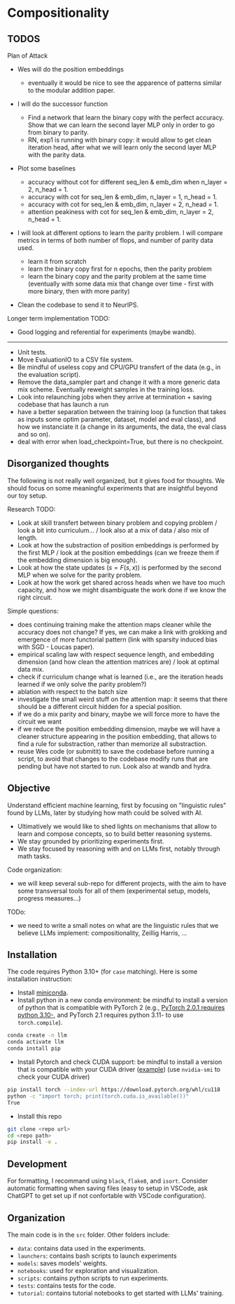 # Compositionality 

## TODOS

Plan of Attack 
- Wes will do the position embeddings
    - eventually it would be nice to see the apparence of patterns similar to the modular addition paper.
- I will do the successor function
    - Find a network that learn the binary copy with the perfect accuracy. Show that we can learn the second layer MLP only in order to go from binary to parity.
    - RN, exp1 is running with binary copy: it would allow to get clean iteration head, after what we will learn only the second layer MLP with the parity data.

- Plot some baselines
    - accuracy without cot for different seq_len & emb_dim when n_layer = 2, n_head = 1.
    - accuracy with cot for seq_len & emb_dim, n_layer = 1, n_head = 1.
    - accuracy with cot for seq_len & emb_dim, n_layer = 2, n_head = 1.
    - attention peakiness with cot for seq_len & emb_dim, n_layer = 2, n_head = 1.

- I will look at different options to learn the parity problem. I will compare metrics in terms of both number of flops, and number of parity data used.
    - learn it from scratch
    - learn the binary copy first for n epochs, then the parity problem
    - learn the binary copy and the parity problem at the same time (eventually with some data mix that change over time - first with more binary, then with more parity)

- Clean the codebase to send it to NeurIPS.

Longer term implementation TODO:
- Good logging and referential for experiments (maybe wandb).
---
- Unit tests.
- Move EvaluationIO to a CSV file system.
- Be mindful of useless copy and CPU/GPU transfert of the data (e.g., in the evaluation script).
- Remove the data_sampler part and change it with a more generic data mix scheme. Eventually reweight samples in the training loss.
- Look into relaunching jobs when they arrive at termination + saving codebase that has launch a run
- have a better separation between the training loop (a function that takes as inputs some optim parameter, dataset, model and eval class), and how we instanciate it (a change in its arguments, the data, the eval class and so on).
- deal with error when load_checkpoint=True, but there is no checkpoint.

## Disorganized thoughts 
The following is not really well organized, but it gives food for thoughts. We should focus on some meaningful experiments that are insightful beyond our toy setup.

Research TODO:
- Look at skill transfert between binary problem and copying problem / look a bit into curriculum... / look also at a mix of data / also mix of length.
- Look at how the substraction of position embeddings is performed by the first MLP / look at the position embeddings (can we freeze them if the embedding dimension is big enough).
- Look at how the state updates ($s = F(s, x)$) is performed by the second MLP when we solve for the parity problem.
- Look at how the work get shared across heads when we have too much capacity, and how we might disambiguate the work done if we know the right circuit.

Simple questions:
- does continuing training make the attention maps cleaner while the accuracy does not change? If yes, we can make a link with grokking and emergence of more functorial pattern (link with sparsity induced bias with SGD - Loucas paper).
- empirical scaling law with respect sequence length, and embedding dimension (and how clean the attention matrices are) / look at optimal data mix.
- check if curriculum change what is learned (i.e., are the iteration heads learned if we only solve the parity problem?)
- ablation with respect to the batch size
- investigate the small weird stuff on the attention map: it seems that there should be a different circuit hidden for a special position.
- if we do a mix parity and binary, maybe we will force more to have the circuit we want
- if we reduce the position embedding dimension, maybe we will have a cleaner structure appearing in the position embedding, that allows to find a rule for substraction, rather than memorize all substraction.
- reuse Wes code (or submitit) to save the codebase before running a script, to avoid that changes to the codebase modify runs that are pending but have not started to run. Look also at wandb and hydra.

## Objective

Understand efficient machine learning, first by focusing on "linguistic rules" found by LLMs, later by studying how math could be solved with AI.

- Ultimatively we would like to shed lights on mechanisms that allow to learn and compose concepts, so to build better reasoning systems.
- We stay grounded by prioritizing experiments first.
- We stay focused by reasoning with and on LLMs first, notably through math tasks.

Code organization:
- we will keep several sub-repo for different projects, with the aim to have some transversal tools for all of them (experimental setup, models, progress measures...)

TODo:
- we need to write a small notes on what are the linguistic rules that we believe LLMs implement: compositionality, Zeillig Harris, ...

## Installation

The code requires Python 3.10+ (for `case` matching).
Here is some installation instruction:
- Install [miniconda](https://docs.conda.io/projects/miniconda/en/latest/).
- Install python in a new conda environment: be mindful to install a version of python that is compatible with PyTorch 2 (e.g., [PyTorch 2.0.1 requires python 3.10-](https://github.com/pytorch/pytorch/blob/2_0_fix_docs/torch/_dynamo/eval_frame.py#L377), and PyTorch 2.1 requires python 3.11- to use `torch.compile`).
```bash
conda create -n llm
conda activate llm
conda install pip
```
- Install Pytorch and check CUDA support: be mindful to install a version that is compatible with your CUDA driver ([example](https://docs.nvidia.com/cuda/archive/12.1.0/cuda-toolkit-release-notes/)) (use `nvidia-smi` to check your CUDA driver)
```bash
pip install torch --index-url https://download.pytorch.org/whl/cu118
python -c "import torch; print(torch.cuda.is_available())"
True
```
- Install this repo
```bash
git clone <repo url>
cd <repo path>
pip install -e .
```

## Development
For formatting, I recommand using `black`, `flake8`, and `isort`.
Consider automatic formatting when saving files (easy to setup in VSCode, ask ChatGPT to get set up if not confortable with VSCode configuration).

## Organization
The main code is in the `src` folder.
Other folders include:
- `data`: contains data used in the experiments.
- `launchers`: contains bash scripts to launch experiments
- `models`: saves models' weights.
- `notebooks`: used for exploration and visualization.
- `scripts`: contains python scripts to run experiments.
- `tests`: contains tests for the code.
- `tutorial`: contains tutorial notebooks to get started with LLMs' training.

